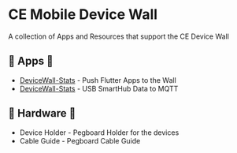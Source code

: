 # CE Mobile Device Wall 

A collection of Apps and Resources that support the CE Device Wall

## 📱 Apps 📱

  - [DeviceWall-Stats](./devicewall-stats) - Push Flutter Apps to the Wall
  - [DeviceWall-Stats](./devicewall-stats) - USB SmartHub Data to MQTT

## 🔩 Hardware 🔩
  
  - Device Holder - Pegboard Holder for the devices
  - Cable Guide - Pegboard Cable Guide
